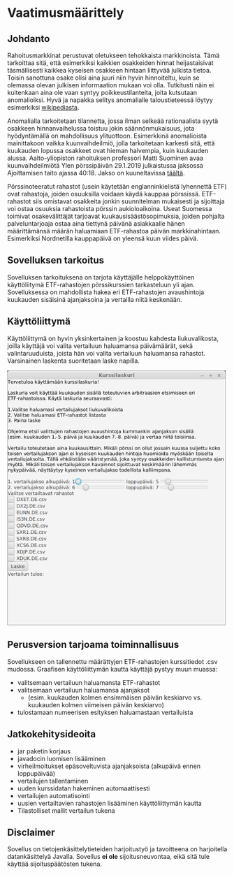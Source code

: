 # Vaatimusmäärittely

## Johdanto

Rahoitusmarkkinat perustuvat oletukseen tehokkaista markkinoista. Tämä tarkoittaa sitä, että esimerkiksi kaikkien osakkeiden hinnat heijastaisivat täsmällisesti kaikkea kyseisen osakkeen hintaan liittyvää julkista tietoa. Toisin sanottuna osake olisi aina juuri niin hyvin hinnoiteltu, kuin se olemassa olevan julkisen informaation mukaan voi olla. Tutkitusti näin ei kuitenkaan aina ole vaan syntyy poikkeustilanteita, joita kutsutaan anomalioiksi. Hyvä ja napakka selitys anomalialle taloustieteessä löytyy esimerkiksi [wikipediasta](https://fi.wikipedia.org/wiki/Anomalia_(taloustiede)).

Anomalialla tarkoitetaan tilannetta, jossa ilman selkeää rationaalista syytä osakkeen hinnanvaihelussa toistuu jokin säännönmukaisuus, jota hyödyntämällä on mahdollisuus ylituottoon. Esimerkkinä anomalioista mainittakoon vaikka kuunvaihdeilmiö, jolla tarkoitetaan karkesti sitä, että kuukauden lopussa osakkeet ovat hieman halvempia, kuin kuukauden alussa. Aalto-yliopiston rahoituksen professori Matti Suominen avaa kuunvaihdeilmiötä Ylen pörssipäivän 29.1.2019 julkaistussa jaksossa Ajoittamisen taito ajassa 40:18. Jakso on kuuneltavissa [täältä](https://areena.yle.fi/1-50044492#autoplay=true).

Pörssinoteeratut rahastot (usein käytetään englanninkielistä lyhennettä ETF) ovat rahastoja, joiden osuuksilla voidaan käydä kauppaa pörssissä. ETF-rahastot siis omistavat osakkeita jonkin suunnitelman mukaisesti ja sijoittaja voi ostaa osuuksia rahastoista pörssin aukioloaikoina. Useat Suomessa toimivat osakevälittäjät tarjoavat kuukausisäästösopimuksia, joiden pohjalta palveluntarjoaja ostaa aina tiettynä päivänä asiakkaalle hänen määrittämänsä määrän haluamiaan ETF-rahastoa päivän markkinahintaan. Esimerkiksi Nordnetilla kauppapäivä on yleensä kuun viides päivä.

## Sovelluksen tarkoitus

Sovelluksen tarkoituksena on tarjota käyttäjälle helppokäyttöinen käyttöliitymä ETF-rahastojen pörssikurssien tarkasteluun yli ajan. Sovelluksessa on mahdollista hakea eri ETF-rahastojen avaushintoja kuukauden sisäisinä ajanjaksoina ja vertailla niitä keskenään.

## Käyttöliittymä

Käyttöliittymä on hyvin yksinkertainen ja koostuu kahdesta liukuvalikosta, joilla käyttäjä voi valita vertailuun haluamansa päivämäärät, sekä valintaruuduista, joista hän voi valita vertailuun haluamansa rahastot. Varsinainen laskenta suoritetaan laske napilla.

<img src="https://github.com/Haimis/ot-harjoitustyo/blob/master/dokumentaatio/kuvat/kayttoliittyma.png" width="500">

## Perusversion tarjoama toiminnallisuus

Sovellukseen on tallennettu määrättyjen ETF-rahastojen kurssitiedot .csv mudossa. Graafisen käyttöliittymän kautta käyttäjä pystyy muun muassa:

- valitsemaan vertailuun haluamansta ETF-rahastot
- valitsemaan vertailuun haluamansa ajanjaksot
  - (esim. kuukauden kolmen ensimmäisen päivän keskiarvo vs. kuukauden kolmen viimeisen päivän keskiarvo)
- tulostamaan numeerisen esityksen haluamastaan vertailuista

## Jatkokehitysideoita

- jar paketin korjaus
- javadocin luomisen lisääminen
- virheilmoitukset epäsoveltuvista ajanjaksoista (alkupäivä ennen loppupäivää) 
- vertailujen tallentaminen
- uuden kurssidatan hakeminen automaattisesti
- vertailujen automatisointi
- uusien vertailtavien rahastojen lisääminen käyttöliittymän kautta
- Tilastolliset mallit vertailun tukena

## Disclaimer

Sovellus on tietojenkäsittelytieteiden harjoitustyö ja tavoitteena on harjoitella datankäsittelyä Javalla. Sovellus **ei ole** sijoitusneuvontaa, eikä sitä tule käyttää sijoituspäätösten tukena.
